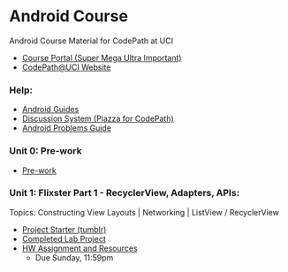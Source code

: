 # Android Course
Android Course Material for CodePath at UCI
- [Course Portal (Super Mega Ultra Important)](https://courses.codepath.com/courses/android_university)
- [CodePath@UCI Website](https://clubs.uci.edu/codepath)

### Help:
- [Android Guides](https://guides.codepath.org/android)
- [Discussion System (Piazza for CodePath)](http://discussions.codepath.com/courses/android_university/questions)
- [Android Problems Guide](https://hackmd.io/@nesquena/rkO_BigjW?type=view)

### Unit 0: Pre-work
* [Pre-work](https://courses.codepath.org/snippets/android_university/prework)

### Unit 1: Flixster Part 1 - RecyclerView, Adapters, APIs:
Topics: Constructing View Layouts | Networking | ListView / RecyclerView

* [Project Starter (tumblr)](https://drive.google.com/file/d/1kMVf7hKBimp1LUxprqLI0nb2OXW-xty-/view)
* [Completed Lab Project](https://github.com/CodePath-at-UCI/android-course/blob/master/Unit1/CompletedProjects/CompletedLab1Tumblr.zip)
* [HW Assignment and Resources](https://courses.codepath.com/courses/android_university/unit/1#!overview)
    * Due Sunday, 11:59pm
